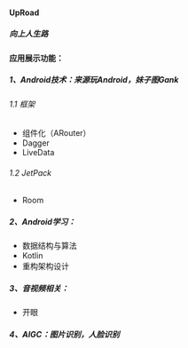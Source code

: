 ####  UpRoad
##### 向上人生路

#### 应用展示功能：
##### 1、Android技术：来源玩Android，妹子图Gank
###### 1.1 框架
- 组件化（ARouter）
- Dagger
- LiveData
###### 1.2 JetPack
- Room
##### 2、Android学习：
- 数据结构与算法
- Kotlin
- 重构架构设计
##### 3、音视频相关：
- 开眼
##### 4、AIGC：图片识别，人脸识别
